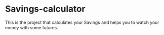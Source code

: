 # Savings-calculator

This is the project that calculates your Savings and helps you to watch your money with some futures.
